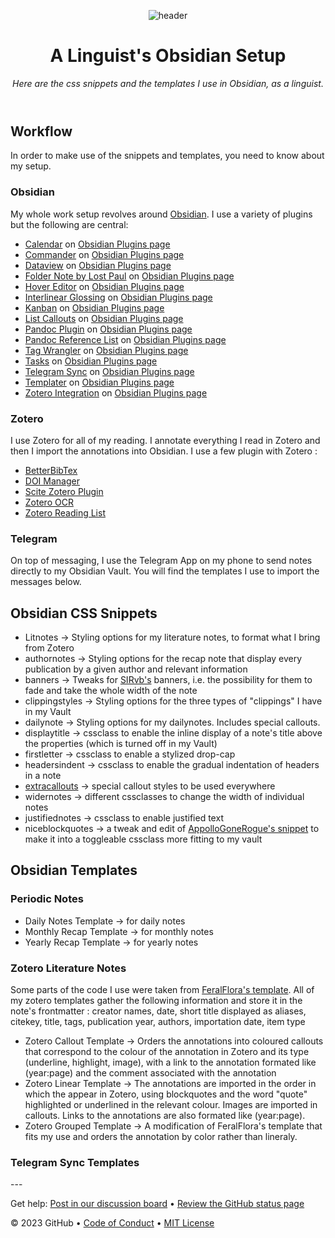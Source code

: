 <header>

![header](https://i.imgur.com/ptYxyf2.jpeg)

# A Linguist's Obsidian Setup

_Here are the css snippets and the templates I use in Obsidian, as a linguist._

</header>

## Workflow

In order to make use of the snippets and templates, you need to know about my setup.

### Obsidian

My whole work setup revolves around [Obsidian](https://obsidian.md/).  I use a variety of plugins but the following are central:
- [Calendar](https://github.com/liamcain/obsidian-calendar-plugin) on [Obsidian Plugins page](https://obsidian.md/plugins?id=calendar)
- [Commander](https://github.com/phibr0/obsidian-commander) on [Obsidian Plugins page](https://obsidian.md/plugins?id=cmdr)
- [Dataview](https://github.com/blacksmithgu/obsidian-dataview) on [Obsidian Plugins page](https://obsidian.md/plugins?id=dataview)
- [Folder Note by Lost Paul](https://github.com/LostPaul/obsidian-folder-notes) on [Obsidian Plugins page](https://obsidian.md/plugins?id=folder-notes)
- [Hover Editor](https://github.com/nothingislost/obsidian-hover-editor) on [Obsidian Plugins page](https://obsidian.md/plugins?id=obsidian-hover-editor)
- [Interlinear Glossing](https://github.com/Mijyuoon/obsidian-ling-gloss) on [Obsidian Plugins page](https://obsidian.md/plugins?id=ling-gloss)
- [Kanban](https://github.com/mgmeyers/obsidian-kanban) on [Obsidian Plugins page](https://obsidian.md/plugins?id=obsidian-kanban)
- [List Callouts](https://github.com/mgmeyers/obsidian-list-callouts) on [Obsidian Plugins page](https://obsidian.md/plugins?id=obsidian-list-callouts)
- [Pandoc Plugin](https://github.com/OliverBalfour/obsidian-pandoc) on [Obsidian Plugins page](https://obsidian.md/plugins?id=obsidian-pandoc)
- [Pandoc Reference List](https://github.com/mgmeyers/obsidian-pandoc-reference-list) on [Obsidian Plugins page](https://obsidian.md/plugins?id=obsidian-pandoc-reference-list)
- [Tag Wrangler](https://github.com/pjeby/tag-wrangler) on [Obsidian Plugins page](https://obsidian.md/plugins?id=tag-wrangler)
- [Tasks](https://github.com/obsidian-tasks-group/obsidian-tasks) on [Obsidian Plugins page](https://obsidian.md/plugins?id=obsidian-tasks-plugin)
- [Telegram Sync](https://github.com/soberhacker/obsidian-telegram-sync) on [Obsidian Plugins page](https://obsidian.md/plugins?id=telegram-sync)
- [Templater](https://github.com/SilentVoid13/Templater) on [Obsidian Plugins page](https://obsidian.md/plugins?id=templater-obsidian)
- [Zotero Integration](https://github.com/mgmeyers/obsidian-zotero-integration) on [Obsidian Plugins page](https://obsidian.md/plugins?id=obsidian-zotero-desktop-connector)

### Zotero

I use Zotero for all of my reading. I annotate everything I read in Zotero and then I import the annotations into Obsidian. I use a few plugin with Zotero :

- [BetterBibTex](https://retorque.re/zotero-better-bibtex/)
- [DOI Manager](https://github.com/bwiernik/zotero-shortdoi)
- [Scite Zotero Plugin](https://github.com/scitedotai/scite-zotero-plugin)
- [Zotero OCR](https://github.com/UB-Mannheim/zotero-ocr)
- [Zotero Reading List](https://github.com/Dominic-DallOsto/zotero-reading-list)

### Telegram 

On top of messaging, I use the Telegram App on my phone to send notes directly to my Obsidian Vault. You will find the templates I use to import the messages below. 


## Obsidian CSS Snippets

- Litnotes -> Styling options for my literature notes, to format what I bring from Zotero
- authornotes -> Styling options for the recap note that display every publication by a given author and relevant information
- banners -> Tweaks for [SIRvb's](https://publish.obsidian.md/slrvb-docs/ITS+Theme/Image+Adjustments) banners, i.e. the possibility for them to fade and take the whole width of the note
- clippingstyles -> Styling options for the three types of "clippings" I have in my Vault
- dailynote -> Styling options for my dailynotes. Includes special callouts. 
- displaytitle -> cssclass to enable the inline display of a note's title above the properties (which is turned off in my Vault)
- firstletter -> cssclass to enable a stylized drop-cap
- headersindent -> cssclass to enable the gradual indentation of headers in a note
- [extracallouts](https://github.com/LinguistCode/a-linguists-obsidian/Custom%20CSS%20-%20Extra%20Callouts.css) -> special callout styles to be used everywhere
- widernotes -> different cssclasses to change the width of individual notes
- justifiednotes -> cssclass to enable justified text
- niceblockquotes -> a tweak and edit of [AppolloGoneRogue's snippet](https://forum.obsidian.md/t/how-to-achieve-css-code-snippets/8474/244?u) to make it into a toggleable cssclass more fitting to my vault


## Obsidian Templates

### Periodic Notes 
- Daily Notes Template -> for daily notes
- Monthly Recap Template -> for monthly notes
- Yearly Recap Template -> for yearly notes

### Zotero Literature Notes
Some parts of the code I use were taken from [FeralFlora's template](https://gist.github.com/FeralFlora/78f494c1862ce4457cef28d9d9ba5a01). 
All of my zotero templates gather the following information and store it in the note's frontmatter : creator names, date, short title displayed as aliases, citekey, title, tags, publication year, authors, importation date, item type

- Zotero Callout Template -> Orders the annotations into coloured callouts that correspond to the colour of the annotation in Zotero and its type (underline, highlight, image), with a link to the annotation formated like (year:page) and the comment associated with the annotation
- Zotero Linear Template -> The annotations are imported in the order in which the appear in Zotero, using blockquotes and the word "quote" highlighted or underlined in the relevant colour. Images are imported in callouts. Links to the annotations are also formated like (year:page).
- Zotero Grouped Template -> A modification of FeralFlora's template that fits my use and orders the annotation by color rather than lineraly.

### Telegram Sync Templates

<footer>
---

Get help: [Post in our discussion board](https://github.com/orgs/skills/discussions/categories/github-pages) &bull; [Review the GitHub status page](https://www.githubstatus.com/)

&copy; 2023 GitHub &bull; [Code of Conduct](https://www.contributor-covenant.org/version/2/1/code_of_conduct/code_of_conduct.md) &bull; [MIT License](https://gh.io/mit)

</footer>

